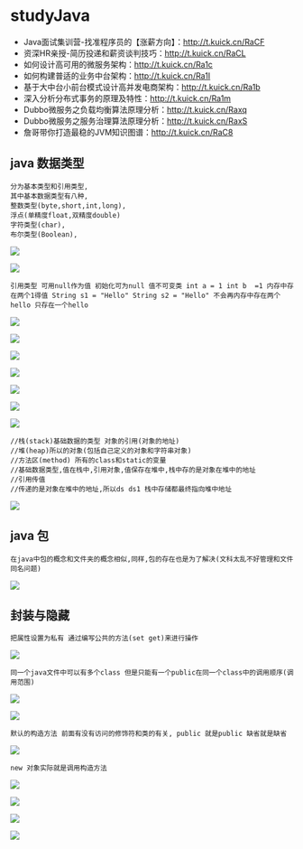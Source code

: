 # studyJava
- Java面试集训营-找准程序员的【涨薪方向】：http://t.kuick.cn/RaCF
- 资深HR亲授-简历投递和薪资谈判技巧：http://t.kuick.cn/RaCL
- 如何设计高可用的微服务架构：http://t.kuick.cn/Ra1c
- 如何构建普适的业务中台架构：http://t.kuick.cn/Ra1I
- 基于大中台小前台模式设计高并发电商架构：http://t.kuick.cn/Ra1b
- 深入分析分布式事务的原理及特性：http://t.kuick.cn/Ra1m
- Dubbo微服务之负载均衡算法原理分析：http://t.kuick.cn/Raxq
- Dubbo微服务之服务治理算法原理分析：http://t.kuick.cn/RaxS
- 詹哥带你打造最稳的JVM知识图谱：http://t.kuick.cn/RaC8
## java 数据类型  
    分为基本类型和引用类型,
    其中基本数据类型有八种,
    整数类型(byte,short,int,long),
    浮点(单精度float,双精度double)
    字符类型(char),
    布尔类型(Boolean),
![](./source/0.png)

![](./source/1.png)
```
引用类型 可用null作为值 初始化可为null 值不可变类 int a = 1 int b  =1 内存中存在两个1得值 String s1 = "Hello" String s2 = "Hello" 不会再内存中存在两个hello 只存在一个hello
```
![](./source/2.png)

![](./source/3.png)

![](./source/4.png)

![](./source/5.png)

![](./source/6.png)

![](./source/7.png)

![](./source/8.png)
```
//栈(stack)基础数据的类型 对象的引用(对象的地址)
//堆(heap)所以的对象(包括自己定义的对象和字符串对象)
//方法区(method) 所有的class和static的变量
//基础数据类型,值在栈中,引用对象,值保存在堆中,栈中存的是对象在堆中的地址
//引用传值
//传递的是对象在堆中的地址,所以ds ds1 栈中存储都最终指向堆中地址
```
![](./source/9.png)
## java 包
```
在java中包的概念和文件夹的概念相似,同样,包的存在也是为了解决(文科太乱不好管理和文件同名问题)
```
![](./source/10.png)
## 封装与隐藏
```
把属性设置为私有 通过编写公共的方法(set get)来进行操作
```
![](./source/11.png)
```
同一个java文件中可以有多个class 但是只能有一个public在同一个class中的调用顺序(调用范围)
```
![](./source/12.png)

![](./source/13.png)
```
默认的构造方法 前面有没有访问的修饰符和类的有关, public 就是public 缺省就是缺省
```
![](./source/14.png)
```
new 对象实际就是调用构造方法
```
![](./source/15.png)

![](./source/16.png)

![](./source/17.png)

![](./source/18.png)